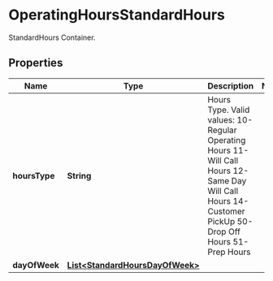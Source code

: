 

# OperatingHoursStandardHours

StandardHours Container.

## Properties

| Name | Type | Description | Notes |
|------------ | ------------- | ------------- | -------------|
|**hoursType** | **String** | Hours Type.   Valid values:  10-Regular Operating Hours  11-Will Call Hours 12-Same Day Will Call Hours 14-Customer PickUp 50-Drop Off Hours  51-Prep Hours |  |
|**dayOfWeek** | [**List&lt;StandardHoursDayOfWeek&gt;**](StandardHoursDayOfWeek.md) |  |  |



